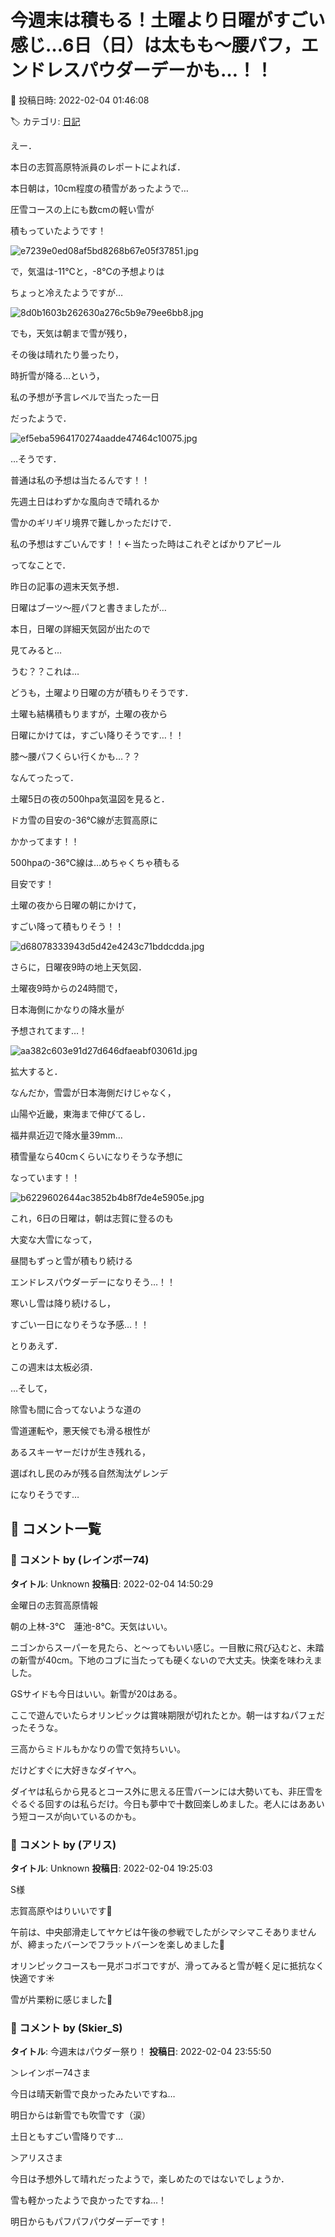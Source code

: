 # 今週末は積もる！土曜より日曜がすごい感じ…6日（日）は太もも～腰パフ，エンドレスパウダーデーかも…！！

📅 投稿日時: 2022-02-04 01:46:08

🏷️ カテゴリ: [日記](cc4b5682fb7b8b144980957a978653fb0.md)

えー．


本日の志賀高原特派員のレポートによれば．


本日朝は，10cm程度の積雪があったようで…


圧雪コースの上にも数cmの軽い雪が


積もっていたようです！




![e7239e0ed08af5bd8268b67e05f37851.jpg](images/e7239e0ed08af5bd8268b67e05f37851.jpg)




で，気温は-11℃と，-8℃の予想よりは


ちょっと冷えたようですが…




![8d0b1603b262630a276c5b9e79ee6bb8.jpg](images/8d0b1603b262630a276c5b9e79ee6bb8.jpg)




でも，天気は朝まで雪が残り，


その後は晴れたり曇ったり，


時折雪が降る…という，


私の予想が予言レベルで当たった一日


だったようで．




![ef5eba5964170274aadde47464c10075.jpg](images/ef5eba5964170274aadde47464c10075.jpg)







…そうです．


普通は私の予想は当たるんです！！


先週土日はわずかな風向きで晴れるか


雪かのギリギリ境界で難しかっただけで．


私の予想はすごいんです！！←当たった時はこれぞとばかりアピール





ってなことで．


昨日の記事の週末天気予想．


日曜はブーツ～脛パフと書きましたが…


本日，日曜の詳細天気図が出たので


見てみると…


うむ？？これは…


どうも，土曜より日曜の方が積もりそうです．


土曜も結構積もりますが，土曜の夜から


日曜にかけては，すごい降りそうです…！！


膝～腰パフくらい行くかも…？？





なんてったって．


土曜5日の夜の500hpa気温図を見ると．


ドカ雪の目安の-36℃線が志賀高原に


かかってます！！


500hpaの-36℃線は…めちゃくちゃ積もる


目安です！


土曜の夜から日曜の朝にかけて，


すごい降って積もりそう！！




![d68078333943d5d42e4243c71bddcdda.jpg](images/d68078333943d5d42e4243c71bddcdda.jpg)







さらに，日曜夜9時の地上天気図．


土曜夜9時からの24時間で，


日本海側にかなりの降水量が


予想されてます…！




![aa382c603e91d27d646dfaeabf03061d.jpg](images/aa382c603e91d27d646dfaeabf03061d.jpg)




拡大すると．


なんだか，雪雲が日本海側だけじゃなく，


山陽や近畿，東海まで伸びてるし．


福井県近辺で降水量39mm…


積雪量なら40cmくらいになりそうな予想に


なっています！！




![b6229602644ac3852b4b8f7de4e5905e.jpg](images/b6229602644ac3852b4b8f7de4e5905e.jpg)







これ，6日の日曜は，朝は志賀に登るのも


大変な大雪になって，


昼間もずっと雪が積もり続ける


エンドレスパウダーデーになりそう…！！


寒いし雪は降り続けるし，


すごい一日になりそうな予感…！！





とりあえず．


この週末は太板必須．


…そして，


除雪も間に合ってないような道の


雪道運転や，悪天候でも滑る根性が


あるスキーヤーだけが生き残れる，


選ばれし民のみが残る自然淘汰ゲレンデ


になりそうです…

## 💬 コメント一覧

### 💬 コメント by (レインボー74)
**タイトル**: Unknown
**投稿日**: 2022-02-04 14:50:29

金曜日の志賀高原情報

朝の上林-3℃　蓮池-8℃。天気はいい。

ニゴンからスーパーを見たら、と～ってもいい感じ。一目散に飛び込むと、未踏の新雪が40cm。下地のコブに当たっても硬くないので大丈夫。快楽を味わえました。

GSサイドも今日はいい。新雪が20はある。

ここで遊んでいたらオリンピックは賞味期限が切れたとか。朝一はすねパフェだったそうな。

三高からミドルもかなりの雪で気持ちいい。

だけどすぐに大好きなダイヤへ。

ダイヤは私らから見るとコース外に思える圧雪バーンには大勢いても、非圧雪をぐるぐる回すのは私らだけ。今日も夢中で十数回楽しめました。老人にはああいう短コースが向いているのかも。

### 💬 コメント by (アリス)
**タイトル**: Unknown
**投稿日**: 2022-02-04 19:25:03

S様



志賀高原やはりいいです🙆

午前は、中央部滑走してヤケビは午後の参戦でしたがシマシマこそありませんが、締まったバーンでフラットバーンを楽しめました🎵

オリンピックコースも一見ボコボコですが、滑ってみると雪が軽く足に抵抗なく快適です☀

雪が片栗粉に感じました🎵

### 💬 コメント by (Skier_S)
**タイトル**: 今週末はパウダー祭り！
**投稿日**: 2022-02-04 23:55:50

＞レインボー74さま

今日は晴天新雪で良かったみたいですね…

明日からは新雪でも吹雪です（涙）

土日ともすごい雪降りです…



＞アリスさま

今日は予想外して晴れだったようで，楽しめたのではないでしょうか．

雪も軽かったようで良かったですね…！

明日からもパフパフパウダーデーです！

